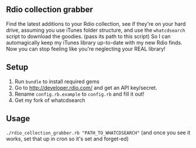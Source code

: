 ## Rdio collection grabber ##
Find the latest additions to your Rdio collection,
see if they're on your hard drive, assuming you use iTunes folder structure,
and use the `whatcdsearch` script to download the goodies. (pass its path to this script)
So I can automagically keep my iTunes library up-to-date with my new Rdio finds.
Now you can stop feeling like you're neglecting your REAL library!

## Setup ##

1. Run `bundle` to install required gems
2. Go to http://developer.rdio.com/ and get an API key/secret.
3. Rename `config.rb.example` to `config.rb` and fill it out!
4. Get my fork of whatcdsearch

## Usage ##

`./rdio_collection_grabber.rb "PATH_TO_WHATCDSEARCH"`
(and once you see it works, set that up in cron so it's set and forget-ed)